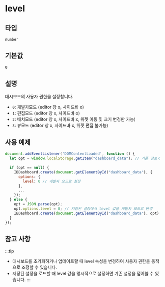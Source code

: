 # level

## 타입
`number`

## 기본값
`0`

## 설명
대시보드의 사용자 권한을 설정합니다.

- `0`: 개발자모드 (editor 창 o, 사이드바 o)
- `1`: 편집모드 (editor 창 x, 사이드바 o)
- `2`: 배치모드 (editor 창 x, 사이드바 x, 위젯 이동 및 크기 변경만 가능)
- `3`: 뷰모드 (editor 창 x, 사이드바 x, 위젯 편집 불가능)

## 사용 예제
```javascript
document.addEventListener('DOMContentLoaded', function () {
  let opt = window.localStorage.getItem("dashboard_data"); // 기존 정보가 있는지 확인
 
  if (opt == null) {
    IBDashboard.create(document.getElementById("dashboard_data"), {
      options: {
        level: 0 // 개발자 모드로 설정
      },
      ...
    });
  } else {
    opt = JSON.parse(opt);
    opt.options.level = 0; // 저장된 설정에서 level 값을 개발자 모드로 변경
    IBDashboard.create(document.getElementById("dashboard_data"), opt);
  }
});
```

## 참고 사항
:::tip
- 대시보드를 초기화하거나 업데이트할 때 level 속성을 변경하여 사용자 권한을 동적으로 조정할 수 있습니다.
- 저장된 설정을 로드할 때 level 값을 명시적으로 설정하면 기존 설정을 덮어쓸 수 있습니다.
:::